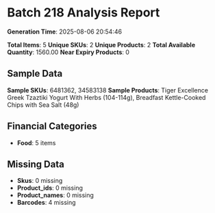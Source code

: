 # Batch 218 Analysis Report

**Generation Time**: 2025-08-06 20:54:46

**Total Items**: 5
**Unique SKUs**: 2
**Unique Products**: 2
**Total Available Quantity**: 1560.00
**Near Expiry Products**: 0

## Sample Data
**Sample SKUs**: 6481362, 34583138
**Sample Products**: Tiger Excellence Greek Tzaztiki Yogurt With Herbs (104-114g), Breadfast Kettle-Cooked Chips with Sea Salt (48g)

## Financial Categories
- **Food**: 5 items

## Missing Data
- **Skus**: 0 missing
- **Product_ids**: 0 missing
- **Product_names**: 0 missing
- **Barcodes**: 4 missing
